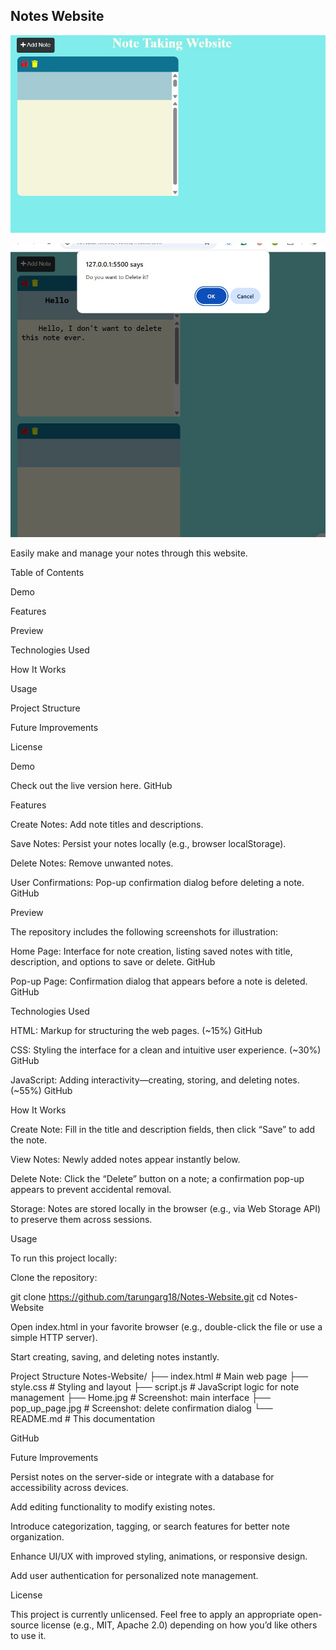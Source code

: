 ## Notes Website

![Home page Include notes Title, discription, Save and delete option](https://github.com/tarungarg18/Notes-Website/blob/main/Home.jpg)

![Pop up page for confirmation](pop_up_page.jpg)

Easily make and manage your notes through this website.

Table of Contents

Demo

Features

Preview

Technologies Used

How It Works

Usage

Project Structure

Future Improvements

License

Demo

Check out the live version here. 
GitHub

Features

Create Notes: Add note titles and descriptions.

Save Notes: Persist your notes locally (e.g., browser localStorage).

Delete Notes: Remove unwanted notes.

User Confirmations: Pop-up confirmation dialog before deleting a note. 
GitHub

Preview

The repository includes the following screenshots for illustration:

Home Page: Interface for note creation, listing saved notes with title, description, and options to save or delete. 
GitHub

Pop-up Page: Confirmation dialog that appears before a note is deleted. 
GitHub

Technologies Used

HTML: Markup for structuring the web pages. (~15%) 
GitHub

CSS: Styling the interface for a clean and intuitive user experience. (~30%) 
GitHub

JavaScript: Adding interactivity—creating, storing, and deleting notes. (~55%) 
GitHub

How It Works

Create Note: Fill in the title and description fields, then click “Save” to add the note.

View Notes: Newly added notes appear instantly below.

Delete Note: Click the “Delete” button on a note; a confirmation pop-up appears to prevent accidental removal.

Storage: Notes are stored locally in the browser (e.g., via Web Storage API) to preserve them across sessions.

Usage

To run this project locally:

Clone the repository:

git clone https://github.com/tarungarg18/Notes-Website.git
cd Notes-Website


Open index.html in your favorite browser (e.g., double-click the file or use a simple HTTP server).

Start creating, saving, and deleting notes instantly.

Project Structure
Notes-Website/
├── index.html         # Main web page
├── style.css          # Styling and layout
├── script.js          # JavaScript logic for note management
├── Home.jpg           # Screenshot: main interface
├── pop_up_page.jpg    # Screenshot: delete confirmation dialog
└── README.md          # This documentation


GitHub

Future Improvements

Persist notes on the server-side or integrate with a database for accessibility across devices.

Add editing functionality to modify existing notes.

Introduce categorization, tagging, or search features for better note organization.

Enhance UI/UX with improved styling, animations, or responsive design.

Add user authentication for personalized note management.

License

This project is currently unlicensed. Feel free to apply an appropriate open-source license (e.g., MIT, Apache 2.0) depending on how you’d like others to use it.
